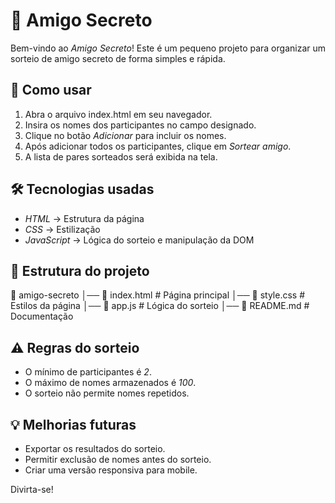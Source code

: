 # 🎉 Amigo Secreto

Bem-vindo ao *Amigo Secreto*! Este é um pequeno projeto para organizar um sorteio de amigo secreto de forma simples e rápida.

## 🚀 Como usar
1. Abra o arquivo index.html em seu navegador.
2. Insira os nomes dos participantes no campo designado.
3. Clique no botão *Adicionar* para incluir os nomes.
4. Após adicionar todos os participantes, clique em *Sortear amigo*.
5. A lista de pares sorteados será exibida na tela.

## 🛠 Tecnologias usadas
- *HTML* → Estrutura da página
- *CSS* → Estilização
- *JavaScript* → Lógica do sorteio e manipulação da DOM

## 📂 Estrutura do projeto

📂 amigo-secreto
│── 📄 index.html  # Página principal
│── 🎨 style.css   # Estilos da página
│── 📜 app.js      # Lógica do sorteio
│── 📄 README.md   # Documentação


## ⚠ Regras do sorteio
- O mínimo de participantes é *2*.
- O máximo de nomes armazenados é *100*.
- O sorteio não permite nomes repetidos.

## 💡 Melhorias futuras
- Exportar os resultados do sorteio.
- Permitir exclusão de nomes antes do sorteio.
- Criar uma versão responsiva para mobile.

Divirta-se! 
